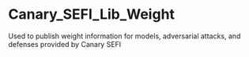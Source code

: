 # Canary_SEFI_Lib_Weight
Used to publish weight information for models, adversarial attacks, and defenses provided by Canary SEFI
